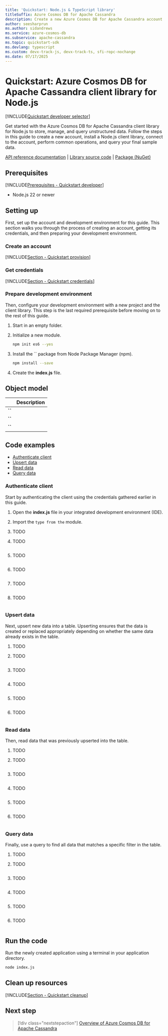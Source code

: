 ```yaml
---
title: 'Quickstart: Node.js & TypeScript library'
titleSuffix: Azure Cosmos DB for Apache Cassandra
description: Create a new Azure Cosmos DB for Apache Cassandra account and connect using the Node.js library and TypeScript in this quickstart.
author: seesharprun
ms.author: sidandrews
ms.service: azure-cosmos-db
ms.subservice: apache-cassandra
ms.topic: quickstart-sdk
ms.devlang: typescript
ms.custom: devx-track-js, devx-track-ts, sfi-ropc-nochange
ms.date: 07/17/2025
---
```


# Quickstart: Azure Cosmos DB for Apache Cassandra client library for Node.js

[!INCLUDE[Quickstart developer selector](includes/selector-quickstart-developer.md)]

Get started with the Azure Cosmos DB for Apache Cassandra client library for Node.js to store, manage, and query unstructured data. Follow the steps in this guide to create a new account, install a Node.js client library, connect to the account, perform common operations, and query your final sample data.

[API reference documentation]() | [Library source code]() | [Package (NuGet)]()

## Prerequisites

[!INCLUDE[Prerequisites - Quickstart developer](../includes/prerequisites-quickstart-developer.md)]

- Node.js 22 or newer

## Setting up

First, set up the account and development environment for this guide. This section walks you through the process of creating an account, getting its credentials, and then preparing your development environment.

### Create an account

[!INCLUDE[Section - Quickstart provision](includes/section-quickstart-provision.md)]

### Get credentials

[!INCLUDE[Section - Quickstart credentials](includes/section-quickstart-credentials.md)]

### Prepare development environment

Then, configure your development environment with a new project and the client library. This step is the last required prerequisite before moving on to the rest of this guide.

1. Start in an empty folder.

1. Initialize a new module.

    ```bash
    npm init es6 --yes
    ```

1. Install the `` package from Node Package Manager (npm).

    ```bash
    npm install --save 
    ```

1. Create the **index.js** file.

## Object model

| | Description |
| --- | --- |
| **``** | |
| **``** | |
| **``** | |

## Code examples

- [Authenticate client](#authenticate-client)
- [Upsert data](#upsert-data)
- [Read data](#read-data)
- [Query data](#query-data)

### Authenticate client

Start by authenticating the client using the credentials gathered earlier in this guide.

1. Open the **index.js** file in your integrated development environment (IDE).

1. Import the `` type from the `` module.

1. TODO

1. TODO

    ```typescript
    
    ```

1. TODO

    ```typescript
    
    ```

1. TODO

    ```typescript
    
    ```

1. TODO

    ```typescript
    
    ```

1. TODO

    ```typescript
    
    ```

### Upsert data

Next, upsert new data into a table. Upserting ensures that the data is created or replaced appropriately depending on whether the same data already exists in the table.

1. TODO

1. TODO

    ```typescript
    
    ```

1. TODO

    ```typescript
    
    ```

1. TODO

    ```typescript
    
    ```

1. TODO

    ```typescript
    
    ```

1. TODO

    ```typescript
    
    ```

### Read data

Then, read data that was previously upserted into the table.

1. TODO

1. TODO

    ```typescript
    
    ```

1. TODO

    ```typescript
    
    ```

1. TODO

    ```typescript
    
    ```

1. TODO

    ```typescript
    
    ```

1. TODO

    ```typescript
    
    ```

### Query data

Finally, use a query to find all data that matches a specific filter in the table.

1. TODO

1. TODO

    ```typescript
    
    ```

1. TODO

    ```typescript
    
    ```

1. TODO

    ```typescript
    
    ```

1. TODO

    ```typescript
    
    ```

1. TODO

    ```typescript
    
    ```

## Run the code

Run the newly created application using a terminal in your application directory.

```bash
node index.js
```

## Clean up resources

[!INCLUDE[Section - Quickstart cleanup](includes/section-quickstart-credentials.md)]

## Next step

> [!div class="nextstepaction"]
> [Overview of Azure Cosmos DB for Apache Cassandra](introduction.md)
